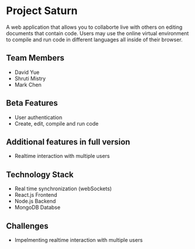# Project Saturn
A web application that allows you to collaborte live with others on editing documents that contain code. Users may use the online virtual environment to compile and run code in different languages all inside of their browser.   

## Team Members
- David Yue
- Shruti Mistry
- Mark Chen

## Beta Features
- User authentication
- Create, edit, compile and run code 

## Additional features in full version
- Realtime interaction with multiple users

## Technology Stack
- Real time synchronization (webSockets)
- React.js Frontend
- Node.js Backend
- MongoDB Databse

## Challenges
- Impelmenting realtime interaction with multiple users
